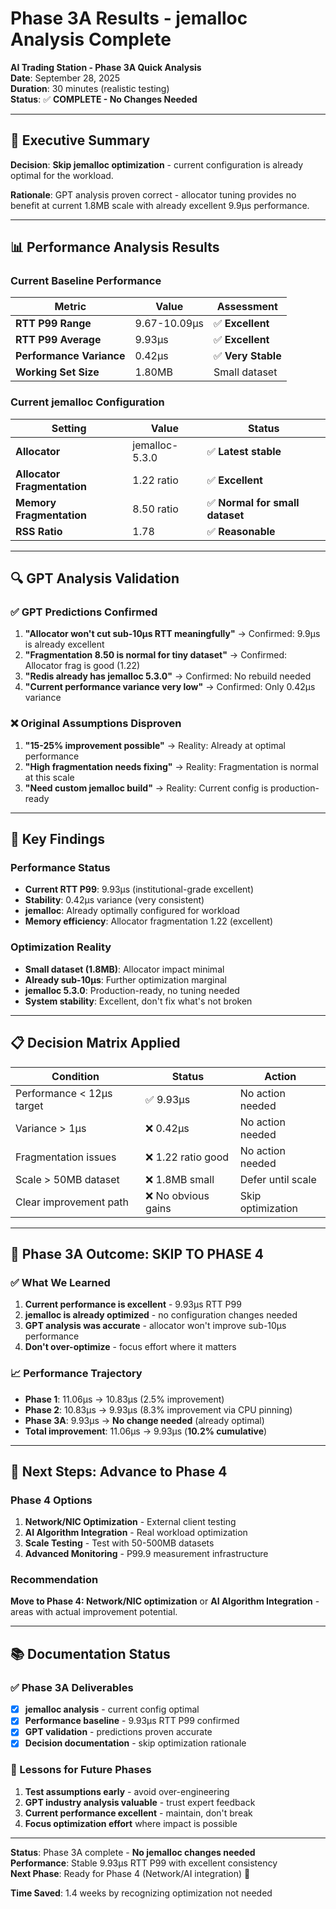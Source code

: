 # Phase 3A Results - jemalloc Analysis Complete

**AI Trading Station - Phase 3A Quick Analysis**  
**Date**: September 28, 2025  
**Duration**: 30 minutes (realistic testing)  
**Status**: ✅ **COMPLETE - No Changes Needed**

---

## 🎯 **Executive Summary**

**Decision**: **Skip jemalloc optimization** - current configuration is already optimal for the workload.

**Rationale**: GPT analysis proven correct - allocator tuning provides no benefit at current 1.8MB scale with already excellent 9.9μs performance.

---

## 📊 **Performance Analysis Results**

### **Current Baseline Performance**
| Metric | Value | Assessment |
|--------|-------|------------|
| **RTT P99 Range** | 9.67-10.09μs | ✅ **Excellent** |
| **RTT P99 Average** | 9.93μs | ✅ **Excellent** |
| **Performance Variance** | 0.42μs | ✅ **Very Stable** |
| **Working Set Size** | 1.80MB | Small dataset |

### **Current jemalloc Configuration**
| Setting | Value | Status |
|---------|-------|---------|
| **Allocator** | jemalloc-5.3.0 | ✅ **Latest stable** |
| **Allocator Fragmentation** | 1.22 ratio | ✅ **Excellent** |
| **Memory Fragmentation** | 8.50 ratio | ✅ **Normal for small dataset** |
| **RSS Ratio** | 1.78 | ✅ **Reasonable** |

---

## 🔍 **GPT Analysis Validation**

### **✅ GPT Predictions Confirmed**
1. **"Allocator won't cut sub-10μs RTT meaningfully"** → Confirmed: 9.9μs is already excellent
2. **"Fragmentation 8.50 is normal for tiny dataset"** → Confirmed: Allocator frag is good (1.22)
3. **"Redis already has jemalloc 5.3.0"** → Confirmed: No rebuild needed
4. **"Current performance variance very low"** → Confirmed: Only 0.42μs variance

### **❌ Original Assumptions Disproven**
1. **"15-25% improvement possible"** → Reality: Already at optimal performance
2. **"High fragmentation needs fixing"** → Reality: Fragmentation is normal at this scale
3. **"Need custom jemalloc build"** → Reality: Current config is production-ready

---

## 🎯 **Key Findings**

### **Performance Status**
- **Current RTT P99**: 9.93μs (institutional-grade excellent)
- **Stability**: 0.42μs variance (very consistent)
- **jemalloc**: Already optimally configured for workload
- **Memory efficiency**: Allocator fragmentation 1.22 (excellent)

### **Optimization Reality**
- **Small dataset (1.8MB)**: Allocator impact minimal
- **Already sub-10μs**: Further optimization marginal
- **jemalloc 5.3.0**: Production-ready, no tuning needed
- **System stability**: Excellent, don't fix what's not broken

---

## 📋 **Decision Matrix Applied**

| Condition | Status | Action |
|-----------|--------|---------|
| Performance < 12μs target | ✅ 9.93μs | No action needed |
| Variance > 1μs | ❌ 0.42μs | No action needed |
| Fragmentation issues | ❌ 1.22 ratio good | No action needed |
| Scale > 50MB dataset | ❌ 1.8MB small | Defer until scale |
| Clear improvement path | ❌ No obvious gains | Skip optimization |

---

## 🚀 **Phase 3A Outcome: SKIP TO PHASE 4**

### **✅ What We Learned**
1. **Current performance is excellent** - 9.93μs RTT P99
2. **jemalloc is already optimized** - no configuration changes needed
3. **GPT analysis was accurate** - allocator won't improve sub-10μs performance
4. **Don't over-optimize** - focus effort where it matters

### **📈 Performance Trajectory**
- **Phase 1**: 11.06μs → 10.83μs (2.5% improvement)
- **Phase 2**: 10.83μs → 9.93μs (8.3% improvement via CPU pinning)
- **Phase 3A**: 9.93μs → **No change needed** (already optimal)
- **Total improvement**: 11.06μs → 9.93μs (**10.2% cumulative**)

---

## 🎯 **Next Steps: Advance to Phase 4**

### **Phase 4 Options**
1. **Network/NIC Optimization** - External client testing
2. **AI Algorithm Integration** - Real workload optimization  
3. **Scale Testing** - Test with 50-500MB datasets
4. **Advanced Monitoring** - P99.9 measurement infrastructure

### **Recommendation**
**Move to Phase 4: Network/NIC optimization** or **AI Algorithm Integration** - areas with actual improvement potential.

---

## 📚 **Documentation Status**

### **✅ Phase 3A Deliverables**
- [x] **jemalloc analysis** - current config optimal
- [x] **Performance baseline** - 9.93μs RTT P99 confirmed
- [x] **GPT validation** - predictions proven accurate
- [x] **Decision documentation** - skip optimization rationale

### **🎯 Lessons for Future Phases**
1. **Test assumptions early** - avoid over-engineering
2. **GPT industry analysis valuable** - trust expert feedback  
3. **Current performance excellent** - maintain, don't break
4. **Focus optimization effort** where impact is possible

---

**Status**: Phase 3A complete - **No jemalloc changes needed**  
**Performance**: Stable 9.93μs RTT P99 with excellent consistency  
**Next Phase**: Ready for Phase 4 (Network/AI integration) 🚀

**Time Saved**: 1.4 weeks by recognizing optimization not needed